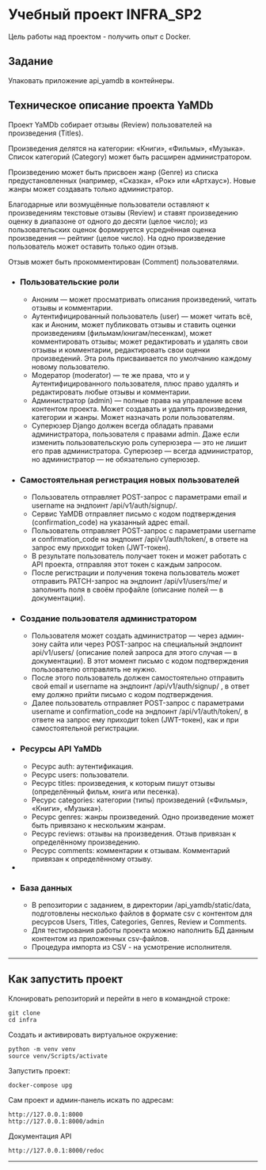 # Учебный проект INFRA_SP2

Цель работы над проектом - получить опыт c Docker.

## Задание

Упаковать приложение api_yamdb в контейнеры.

## Техническое описание проекта YaMDb

Проект YaMDb собирает отзывы (Review) пользователей на произведения (Titles).

Произведения делятся на категории: «Книги», «Фильмы», «Музыка». Список категорий (Category) может быть расширен администратором.

Произведению может быть присвоен жанр (Genre) из списка предустановленных (например, «Сказка», «Рок» или «Артхаус»). Новые жанры может создавать только администратор.

Благодарные или возмущённые пользователи оставляют к произведениям текстовые отзывы (Review) и ставят произведению оценку в диапазоне от одного до десяти (целое число); из пользовательских оценок формируется усреднённая оценка произведения — рейтинг (целое число). На одно произведение пользователь может оставить только один отзыв.

Отзыв может быть прокомментирован (Сomment) пользователями.

- ### Пользовательские роли

  - Аноним — может просматривать описания произведений, читать отзывы и комментарии.
  - Аутентифицированный пользователь (user) — может читать всё, как и Аноним, может публиковать отзывы и ставить оценки произведениям (фильмам/книгам/песенкам), может комментировать отзывы; может редактировать и удалять свои отзывы и комментарии, редактировать свои оценки произведений. Эта роль присваивается по умолчанию каждому новому пользователю.
  - Модератор (moderator) — те же права, что и у Аутентифицированного пользователя, плюс право удалять и редактировать любые отзывы и комментарии.
  - Администратор (admin) — полные права на управление всем контентом проекта. Может создавать и удалять произведения, категории и жанры. Может назначать роли пользователям.
  - Суперюзер Django должен всегда обладать правами администратора, пользователя с правами admin. Даже если изменить пользовательскую роль суперюзера — это не лишит его прав администратора. Суперюзер — всегда администратор, но администратор — не обязательно суперюзер.

- ### Самостоятельная регистрация новых пользователей

  - Пользователь отправляет POST-запрос с параметрами email и username на эндпоинт /api/v1/auth/signup/.
  - Сервис YaMDB отправляет письмо с кодом подтверждения (confirmation_code) на указанный адрес email.
  - Пользователь отправляет POST-запрос с параметрами username и confirmation_code на эндпоинт /api/v1/auth/token/, в ответе на запрос ему приходит token (JWT-токен).
  - В результате пользователь получает токен и может работать с API проекта, отправляя этот токен с каждым запросом.
  - После регистрации и получения токена пользователь может отправить PATCH-запрос на эндпоинт /api/v1/users/me/ и заполнить поля в своём профайле (описание полей — в документации).

- ### Создание пользователя администратором

  - Пользователя может создать администратор — через админ-зону сайта или через POST-запрос на специальный эндпоинт api/v1/users/ (описание полей запроса для этого случая — в документации). В этот момент письмо с кодом подтверждения пользователю отправлять не нужно.
  - После этого пользователь должен самостоятельно отправить свой email и username на эндпоинт /api/v1/auth/signup/ , в ответ ему должно прийти письмо с кодом подтверждения.
  - Далее пользователь отправляет POST-запрос с параметрами username и confirmation_code на эндпоинт /api/v1/auth/token/, в ответе на запрос ему приходит token (JWT-токен), как и при самостоятельной регистрации.

- ### Ресурсы API YaMDb

  - Ресурс auth: аутентификация.
  - Ресурс users: пользователи.
  - Ресурс titles: произведения, к которым пишут отзывы (определённый фильм, книга или песенка).
  - Ресурс categories: категории (типы) произведений («Фильмы», «Книги», «Музыка»).
  - Ресурс genres: жанры произведений. Одно произведение может быть привязано к нескольким жанрам.
  - Ресурс reviews: отзывы на произведения. Отзыв привязан к определённому произведению.
  - Ресурс comments: комментарии к отзывам. Комментарий привязан к определённому отзыву.
-

- ### База данных

  - В репозитории с заданием, в директории /api_yamdb/static/data, подготовлены несколько файлов в формате csv с контентом для ресурсов Users, Titles, Categories, Genres, Review и Comments.
  - Для тестирования работы проекта можно наполнить БД данным контентом из приложенных csv-файлов.
  - Процедура импорта из CSV - на усмотрение исполнителя.

---

## Как запустить проект

Клонировать репозиторий и перейти в него в командной строке:

```
git clone
cd infra
```

Cоздать и активировать виртуальное окружение:

```
python -m venv venv
source venv/Scripts/activate
```

Запустить проект:

```
docker-compose upg
```

Сам проект и админ-панель искать по адресам:

```
http://127.0.0.1:8000
http://127.0.0.1:8000/admin
```

Документация API

```
http://127.0.0.1:8000/redoc
```

***
